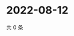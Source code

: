 # 2022-08-12

共 0 条

<!-- BEGIN WEIBO -->
<!-- 最后更新时间 Fri Aug 12 2022 13:16:29 GMT+0800 (China Standard Time) -->

<!-- END WEIBO -->
